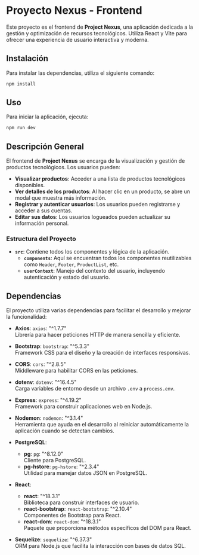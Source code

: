 # Proyecto Nexus - Frontend

Este proyecto es el frontend de **Project Nexus**, una aplicación dedicada a la gestión y optimización de recursos tecnológicos. Utiliza React y Vite para ofrecer una experiencia de usuario interactiva y moderna.

## Instalación

Para instalar las dependencias, utiliza el siguiente comando:

```bash
npm install
```

## Uso

Para iniciar la aplicación, ejecuta:

```bash
npm run dev
```

## Descripción General

El frontend de **Project Nexus** se encarga de la visualización y gestión de productos tecnológicos. Los usuarios pueden:

- **Visualizar productos**: Acceder a una lista de productos tecnológicos disponibles.
- **Ver detalles de los productos**: Al hacer clic en un producto, se abre un modal que muestra más información.
- **Registrar y autenticar usuarios**: Los usuarios pueden registrarse y acceder a sus cuentas.
- **Editar sus datos**: Los usuarios logueados pueden actualizar su información personal.

### Estructura del Proyecto

- **`src`**: Contiene todos los componentes y lógica de la aplicación.
  - **`components`**: Aquí se encuentran todos los componentes reutilizables como `Header`, `Footer`, `ProductList`, etc.
  - **`userContext`**: Manejo del contexto del usuario, incluyendo autenticación y estado del usuario.

## Dependencias

El proyecto utiliza varias dependencias para facilitar el desarrollo y mejorar la funcionalidad:

- **Axios**: `axios`: "^1.7.7"  
  Librería para hacer peticiones HTTP de manera sencilla y eficiente.

- **Bootstrap**: `bootstrap`: "^5.3.3"  
  Framework CSS para el diseño y la creación de interfaces responsivas.

- **CORS**: `cors`: "^2.8.5"  
  Middleware para habilitar CORS en las peticiones.

- **dotenv**: `dotenv`: "^16.4.5"  
  Carga variables de entorno desde un archivo `.env` a `process.env`.

- **Express**: `express`: "^4.19.2"  
  Framework para construir aplicaciones web en Node.js.

- **Nodemon**: `nodemon`: "^3.1.4"  
  Herramienta que ayuda en el desarrollo al reiniciar automáticamente la aplicación cuando se detectan cambios.

- **PostgreSQL**:  
  - **pg**: `pg`: "^8.12.0"  
    Cliente para PostgreSQL.
  - **pg-hstore**: `pg-hstore`: "^2.3.4"  
    Utilidad para manejar datos JSON en PostgreSQL.

- **React**:  
  - **react**: "^18.3.1"  
    Biblioteca para construir interfaces de usuario.
  - **react-bootstrap**: `react-bootstrap`: "^2.10.4"  
    Componentes de Bootstrap para React.
  - **react-dom**: `react-dom`: "^18.3.1"  
    Paquete que proporciona métodos específicos del DOM para React.

- **Sequelize**: `sequelize`: "^6.37.3"  
  ORM para Node.js que facilita la interacción con bases de datos SQL.


